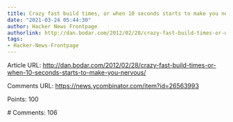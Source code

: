 ```yaml
---
title: Crazy fast build times, or when 10 seconds starts to make you nervous (2012)
date: "2021-03-24 05:44:30"
author: Hacker News Frontpage
authorlink: http://dan.bodar.com/2012/02/28/crazy-fast-build-times-or-when-10-seconds-starts-to-make-you-nervous/
tags:
- Hacker-News-Frontpage
---
```


<p>Article URL: <a href="http://dan.bodar.com/2012/02/28/crazy-fast-build-times-or-when-10-seconds-starts-to-make-you-nervous/">http://dan.bodar.com/2012/02/28/crazy-fast-build-times-or-when-10-seconds-starts-to-make-you-nervous/</a></p>
<p>Comments URL: <a href="https://news.ycombinator.com/item?id=26563993">https://news.ycombinator.com/item?id=26563993</a></p>
<p>Points: 100</p>
<p># Comments: 106</p>
